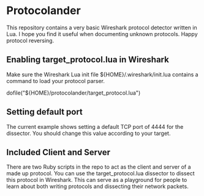 # Protocolander

This repository contains a very basic Wireshark protocol detector written in Lua. I hope you find it useful when documenting unknown protocols. Happy protocol reversing.

## Enabling target_protocol.lua in Wireshark

Make sure the Wireshark Lua init file ${HOME}/.wireshark/init.lua contains a command to load your protocol parser.

dofile("${HOME}/protocolander/target_protocol.lua")

## Setting default port

The current example shows setting a default TCP port of 4444 for the dissector. You should change this value according to your target.

## Included Client and Server

There are two Ruby scripts in the repo to act as the client and server of a made up protocol. You can use the target_protocol.lua dissector to dissect this protocol in Wireshark. This can serve as a playground for people to learn about both writing protocols and dissecting their network packets.

